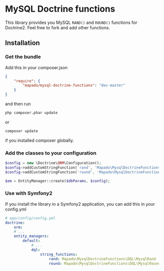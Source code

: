 MySQL Doctrine functions
====================

This library provides you MySQL `RAND()` and `ROUND()` functions for Doctrine2.
Feel free to fork and add other functions.

## Installation

### Get the bundle

Add this in your composer.json

```json
{
	"require": {
		"mapado/mysql-doctrine-functions": "dev-master"
	}
}
```

and then run

```sh
php composer.phar update
```
or 
```sh
composer update
```
if you installed composer globally.

### Add the classes to your configuration

```php
$config = new \Doctrine\ORM\Configuration();
$config->addCustomStringFunction('rand', 'Mapado\MysqlDoctrineFunctions\DQL\MysqlRand');
$config->addCustomStringFunction('round', 'Mapado\MysqlDoctrineFunctions\DQL\MysqlRound');

$em = EntityManager::create($dbParams, $config);
```

### Use with Symfony2
If you install the library in a Symfony2 application, you can add this in your config.yml

```yaml
# app/config/config.yml
doctrine:
    orm:
    # ...
    entity_managers:
        default:
            # ...
            dql:
                string_functions:
                    rand: Mapado\MysqlDoctrineFunctions\DQL\MysqlRand
                    round: Mapado\MysqlDoctrineFunctions\DQL\MysqlRound
```
